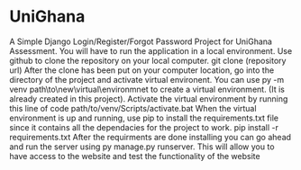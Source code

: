# UniGhana
A Simple Django Login/Register/Forgot Password Project for UniGhana Assessment.
You will have to run the application in a local environment.
Use github to clone the repository on your local computer. git clone (repository url)
After the clone has been put on your computer location, go into the directory of the project and activate virtual environent.
You can use py -m venv path\to\new\virtual\environmnet to create a virtual environment. (It is already created in this project).
Activate the virtual environment by running this line of code path/to/venv/Scripts/activate.bat
When the virtual environment is up and running, use pip to install the requirements.txt file since it contains all the dependacies for the project to work.
pip install -r requirements.txt
After the requirments are done installing you can go ahead and run the server using py manage.py runserver.
This will allow you to have access to the website and test the functionality of the website

